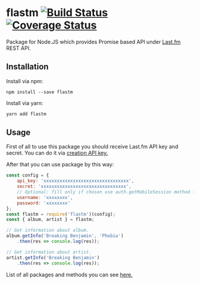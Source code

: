 # flastm [![Build Status](https://travis-ci.org/sumthief/flastm.svg?branch=master)](https://travis-ci.org/sumthief/flastm) [![Coverage Status](https://coveralls.io/repos/github/sumthief/flastm/badge.svg?branch=master)](https://coveralls.io/github/sumthief/flastm?branch=master)

Package for Node.JS which provides Promise based API under [Last.fm](https://www.last.fm/api/intro)
REST API.

## Installation

Install via npm:

```
npm install --save flastm
```

Install via yarn:

```bash
yarn add flastm
```

## Usage

First of all to use this package you should receive Last.fm API key and secret. You can do it via [creation API key.](https://www.last.fm/api/account/create)

After that you can use package by this way:

```javascript
const config = {
    api_key: 'xxxxxxxxxxxxxxxxxxxxxxxxxxxxxxxx',
    secret: 'xxxxxxxxxxxxxxxxxxxxxxxxxxxxxxxx',
    // Optional: fill only if chosen use auth.getMobileSession method for authorization.
    username: 'xxxxxxxx',
    password: 'xxxxxxxx'
};
const flastm = require('flastm')(config);
const { album, artist } = flastm;

// Get information about album.
album.getInfo('Breaking Benjamin', 'Phobia')
    .then(res => console.log(res));

// Get information about artist.
artist.getInfo('Breaking Benjamin')
    .then(res => console.log(res));
```

List of all packages and methods you can see [here.](https://github.com/sumthief/flastm/blob/master/DOCUMENTATION.md)
